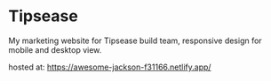 # Tipsease 
My marketing website for Tipsease build team, responsive design for mobile and desktop view.

hosted at: https://awesome-jackson-f31166.netlify.app/
